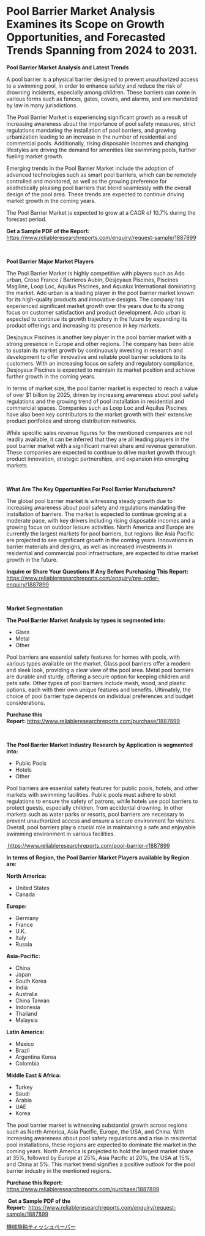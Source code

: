 <p><h1>Pool Barrier Market Analysis Examines its Scope on Growth Opportunities, and Forecasted Trends Spanning from 2024 to 2031.</h1></p><p><strong>Pool Barrier Market Analysis and Latest Trends</strong></p>
<p><p>A pool barrier is a physical barrier designed to prevent unauthorized access to a swimming pool, in order to enhance safety and reduce the risk of drowning incidents, especially among children. These barriers can come in various forms such as fences, gates, covers, and alarms, and are mandated by law in many jurisdictions.</p><p>The Pool Barrier Market is experiencing significant growth as a result of increasing awareness about the importance of pool safety measures, strict regulations mandating the installation of pool barriers, and growing urbanization leading to an increase in the number of residential and commercial pools. Additionally, rising disposable incomes and changing lifestyles are driving the demand for amenities like swimming pools, further fueling market growth.</p><p>Emerging trends in the Pool Barrier Market include the adoption of advanced technologies such as smart pool barriers, which can be remotely controlled and monitored, as well as the growing preference for aesthetically pleasing pool barriers that blend seamlessly with the overall design of the pool area. These trends are expected to continue driving market growth in the coming years.</p><p>The Pool Barrier Market is expected to grow at a CAGR of 10.7% during the forecast period.</p></p>
<p><strong>Get a Sample PDF of the Report:&nbsp;</strong> <a href="https://www.reliableresearchreports.com/enquiry/request-sample/1887899">https://www.reliableresearchreports.com/enquiry/request-sample/1887899</a></p>
<p>&nbsp;</p>
<p><strong>Pool Barrier Major Market Players</strong></p>
<p><p>The Pool Barrier Market is highly competitive with players such as Ado urban, Croso France / Barrieres Aubin, Desjoyaux Piscines, Piscines Magiline, Loop Loc, Aquilus Piscines, and Aqualux International dominating the market. Ado urban is a leading player in the pool barrier market known for its high-quality products and innovative designs. The company has experienced significant market growth over the years due to its strong focus on customer satisfaction and product development. Ado urban is expected to continue its growth trajectory in the future by expanding its product offerings and increasing its presence in key markets.</p><p>Desjoyaux Piscines is another key player in the pool barrier market with a strong presence in Europe and other regions. The company has been able to sustain its market growth by continuously investing in research and development to offer innovative and reliable pool barrier solutions to its customers. With an increasing focus on safety and regulatory compliance, Desjoyaux Piscines is expected to maintain its market position and achieve further growth in the coming years.</p><p>In terms of market size, the pool barrier market is expected to reach a value of over $1 billion by 2025, driven by increasing awareness about pool safety regulations and the growing trend of pool installation in residential and commercial spaces. Companies such as Loop Loc and Aquilus Piscines have also been key contributors to the market growth with their extensive product portfolios and strong distribution networks.</p><p>While specific sales revenue figures for the mentioned companies are not readily available, it can be inferred that they are all leading players in the pool barrier market with a significant market share and revenue generation. These companies are expected to continue to drive market growth through product innovation, strategic partnerships, and expansion into emerging markets.</p></p>
<p>&nbsp;</p>
<p><strong>What Are The Key Opportunities For Pool Barrier Manufacturers?</strong></p>
<p><p>The global pool barrier market is witnessing steady growth due to increasing awareness about pool safety and regulations mandating the installation of barriers. The market is expected to continue growing at a moderate pace, with key drivers including rising disposable incomes and a growing focus on outdoor leisure activities. North America and Europe are currently the largest markets for pool barriers, but regions like Asia Pacific are projected to see significant growth in the coming years. Innovations in barrier materials and designs, as well as increased investments in residential and commercial pool infrastructure, are expected to drive market growth in the future.</p></p>
<p><strong>Inquire or Share Your Questions If Any Before Purchasing This Report:</strong> <a href="https://www.reliableresearchreports.com/enquiry/pre-order-enquiry/1887899">https://www.reliableresearchreports.com/enquiry/pre-order-enquiry/1887899</a></p>
<p>&nbsp;</p>
<p><strong>Market Segmentation</strong></p>
<p><strong>The Pool Barrier Market Analysis by types is segmented into:</strong></p>
<p><ul><li>Glass</li><li>Metal</li><li>Other</li></ul></p>
<p><p>Pool barriers are essential safety features for homes with pools, with various types available on the market. Glass pool barriers offer a modern and sleek look, providing a clear view of the pool area. Metal pool barriers are durable and sturdy, offering a secure option for keeping children and pets safe. Other types of pool barriers include mesh, wood, and plastic options, each with their own unique features and benefits. Ultimately, the choice of pool barrier type depends on individual preferences and budget considerations.</p></p>
<p><strong>Purchase this Report:&nbsp;</strong><a href="https://www.reliableresearchreports.com/purchase/1887899">https://www.reliableresearchreports.com/purchase/1887899</a></p>
<p>&nbsp;</p>
<p><strong>The Pool Barrier Market Industry Research by Application is segmented into:</strong></p>
<p><ul><li>Public Pools</li><li>Hotels</li><li>Other</li></ul></p>
<p><p>Pool barriers are essential safety features for public pools, hotels, and other markets with swimming facilities. Public pools must adhere to strict regulations to ensure the safety of patrons, while hotels use pool barriers to protect guests, especially children, from accidental drowning. In other markets such as water parks or resorts, pool barriers are necessary to prevent unauthorized access and ensure a secure environment for visitors. Overall, pool barriers play a crucial role in maintaining a safe and enjoyable swimming environment in various facilities.</p></p>
<p><a href="https://www.reliableresearchreports.com/pool-barrier-r1887899">&nbsp;https://www.reliableresearchreports.com/pool-barrier-r1887899</a></p>
<p><strong>In terms of Region, the Pool Barrier Market Players available by Region are:</strong></p>
<p>
    <p> <strong> North America: </strong>
        <ul>
            <li>United States</li>
            <li>Canada</li>
        </ul>
        </p> 
    <p> <strong> Europe: </strong>
        <ul>
            <li>Germany</li>
            <li>France</li>
            <li>U.K.</li>
            <li>Italy</li>
            <li>Russia</li>
        </ul>
        </p> 
    <p> <strong> Asia-Pacific: </strong>
        <ul>
            <li>China</li>
            <li>Japan</li>
            <li>South Korea</li>
            <li>India</li>
            <li>Australia</li>
            <li>China Taiwan</li>
            <li>Indonesia</li>
            <li>Thailand</li>
            <li>Malaysia</li>
        </ul>
        </p> 
    <p> <strong> Latin America: </strong>
        <ul>
            <li>Mexico</li>
            <li>Brazil</li>
            <li>Argentina Korea</li>
            <li>Colombia</li>
        </ul>
        </p> 
    <p> <strong> Middle East & Africa: </strong>
        <ul>
            <li>Turkey</li>
            <li>Saudi</li>
            <li>Arabia</li>
            <li>UAE</li>
            <li>Korea</li>
        </ul>
    </p>
    </p>
<p><p>The pool barrier market is witnessing substantial growth across regions such as North America, Asia Pacific, Europe, the USA, and China. With increasing awareness about pool safety regulations and a rise in residential pool installations, these regions are expected to dominate the market in the coming years. North America is projected to hold the largest market share at 35%, followed by Europe at 25%, Asia Pacific at 20%, the USA at 15%, and China at 5%. This market trend signifies a positive outlook for the pool barrier industry in the mentioned regions.</p></p>
<p><strong>Purchase this Report: </strong><a href="https://www.reliableresearchreports.com/purchase/1887899">https://www.reliableresearchreports.com/purchase/1887899</a></p>
<p>&nbsp;<strong>Get a Sample PDF of the Report:&nbsp;&nbsp;</strong><a href="https://www.reliableresearchreports.com/enquiry/request-sample/1887899">https://www.reliableresearchreports.com/enquiry/request-sample/1887899</a></p>
<p><strong></strong></p>
<p><p><a href="https://github.com/lababdou/Market-Research-Report-List-3/blob/main/715081932830.md">機械施釉ティッシュペーパー</a></p></p>